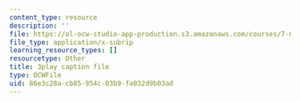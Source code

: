 ```yaml
---
content_type: resource
description: ''
file: https://ol-ocw-studio-app-production.s3.amazonaws.com/courses/7-016-introductory-biology-fall-2018/86e3c28acb85954c03b9fa032d9b03ad_6rOvXGoXoJc.srt
file_type: application/x-subrip
learning_resource_types: []
resourcetype: Other
title: 3play caption file
type: OCWFile
uid: 86e3c28a-cb85-954c-03b9-fa032d9b03ad
---
```

